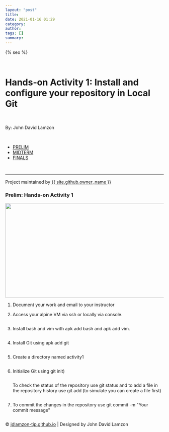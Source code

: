```yaml
---
layout: "post"
title: 
date: 2021-01-16 01:29
category: 
author: 
tags: []
summary: 
---
```


<html lang="{{ site.lang | default: "en-US" }}">
  <head>
    <meta charset="utf-8">
    <meta http-equiv="X-UA-Compatible" content="IE=edge">

{% seo %}
    <link rel="stylesheet" href="{{ '/assets/css/style.css?v=' | append: site.github.build_revision | relative_url }}">
    <script src="https://code.jquery.com/jquery-1.12.4.min.js" integrity="sha256-ZosEbRLbNQzLpnKIkEdrPv7lOy9C27hHQ+Xp8a4MxAQ=" crossorigin="anonymous"></script>
    <script src="{{ '/assets/js/respond.js' | relative_url }}"></script>
    <!--[if lt IE 9]>
      <script src="//html5shiv.googlecode.com/svn/trunk/html5.js"></script>
    <![endif]-->
    <!--[if lt IE 8]>
    <link rel="stylesheet" href="{{ '/assets/css/ie.css' | relative_url }}">
    <![endif]-->
    <link rel="stylesheet" href="assets/css/main.css" />
    <noscript><link rel="stylesheet" href="assets/css/noscript.css" /></noscript>


  </head>
  <body>
    <div class="wrapper">
        <div id="title">
          <br>
          <h1>Hands-on Activity 1: Install and configure your repository in Local Git</h1>
          <br>
          <p>By: John David Lamzon</p>
          <br>
          <nav id="nav">
						<ul class="links">
							<li class="active"><a href="index.html">PRELIM</a></li>
							<li><a href="generic.html">MIDTERM</a></li>
							<li><a href="elements.html">FINALS</a></li>
					  </ul>
          </nav>
        </div>
          <br>
          <hr>
          <span class="credits left">Project maintained by <a href="{{ site.github.owner_url }}">{{ site.github.owner_name }}</a></span>
            <section class="posts"> 
                <article>
                    <h1 class="post-title p-name" itemprop="name headline">Prelim: Hands-on Activity 1</h1>
                    <a href="elements.html" class="image fit"><img src="assets/images/HA1.jpg" alt="" width="700" height="300"></a>
                    <br>
                    <ol>
                    <li>
                    <p>Document your work and email to your instructor</p>
                    </li>
                    <li>
                    <p>Access your alpine VM via ssh or locally via console.</p>
                    <img src="assets/images/1.png" alt="" />
                    </li>
                    <li>
                    <p>Install bash and vim with apk add bash and apk add vim.</p>
                    <img src="assets/images/2.png" alt="" />
                    </li>
                    <li>
                    <p>Install Git using apk add git</p>
                    <img src="assets/images/3.png" alt="" />
                    </li>
                    <li>
                    <p>Create a directory named activity1</p>
                    <img src="assets/images/4.png" alt="" />
                    </li>
                    <li>
                    <p>Initialize Git using git init)</p>
                    <img src="assets/images/4.png" alt="" />
                    </li>
                    <p>To check the status of the repository use git status and to add a file in the repository history use git add (to simulate you can create a file first)</p>
                    <img src="assets/images/5.png" alt="" />
                    <li>
                    <p>To commit the changes in the repository use git commit -m "Your commit message"</p>
                    <img src="assets/images/6.png" alt="" />
                    </li>
                    </ol>
                </article>
            </section>
    </div>
</body>
</body>
 <div class="footer">
    <div class="footer-content">
        <div class="footer-section about"></div>
        <div class="footer-section links"></div>
        <div class="footer-section about"></div>
    </div>
    <div class="footer-bottom">
        &copy; <a href="https://github.com/andylamzoned/andylamzoned.github.io">jdlamzon-tip.github.io</a> | Designed by John David Lamzon
        </div>
</div> 



